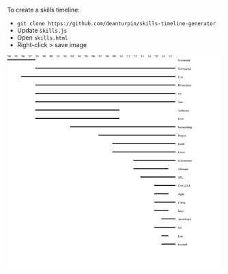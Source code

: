 To create a skills timeline:

- ```git clone https://github.com/deanturpin/skills-timeline-generator```
- Update ```skills.js```
- Open ```skills.html```
- Right-click > save image

![](skills.png)
